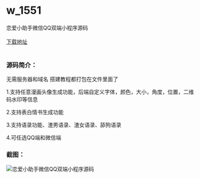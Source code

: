# w_1551
恋爱小助手微信QQ双端小程序源码
<br/></br>
[下载地址](https://www.uuid2.com/1551.html "下载地址")
<br/></br>
<h3>源码简介：</h3>
<p>无需服务器和域名 搭建教程都打包在文件里面了<p>
<p>1.支持任意漫画头像生成功能，后端自定义字体，颜色，大小，角度，位置，二维码水印等信息<p>
<p>2.支持表白情书生成功能<p>
<p>3.支持语录功能、渣男语录、渣女语录、舔狗语录<p>
<p>4.可任选QQ端和微信端<p>
<h3>截图：</h3>
<img src="https://www.uuid2.com/wp-content/uploads/img/202109/6acb98c107.png" alt="恋爱小助手微信QQ双端小程序源码">
